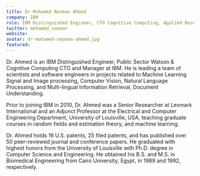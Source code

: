 ```yaml
---
title: Dr Mohamed Nooman Ahmed
company: IBM
role: IBM Distinguished Engineer, CTO Cognitive Computing, Applied Research Manager
twitter: mohamed_nooman
website: 
avatar: dr-mohamed-nooman-ahmed.jpg
featured: 
---
```

Dr. Ahmed is an IBM Distinguished Engineer, Public Sector Watson & Cognitive Computing CTO and Manager at IBM. He is leading a team of scientists and software engineers in projects related to Machine Learning Signal and Image processing, Computer Vision, Natural Language Processing, and Multi-lingual Information Retrieval, Document Understanding. 

Prior to joining IBM in 2010, Dr. Ahmed was a Senior Researcher at Lexmark International and an Adjunct Professor at the Electrical and Computer Engineering Department, University of Louisville, USA, teaching graduate courses in random fields and estimation theory, and machine learning. 

Dr. Ahmed holds 16 U.S. patents, 25 filed patents, and has published over 50 peer-reviewed journal and conference papers. He graduated with highest honors from the University of Louisville with Ph.D. degree in Computer Science and Engineering. He obtained his B.S. and M.S. in Biomedical Engineering from Cairo University, Egypt, in 1989 and 1992, respectively.
